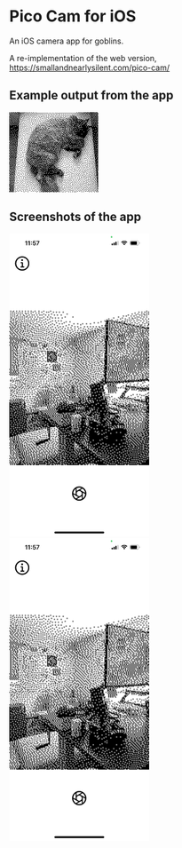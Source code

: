 #  Pico Cam for iOS

An iOS camera app for goblins.

A re-implementation of the web version, <https://smallandnearlysilent.com/pico-cam/>

## Example output from the app
![A black and white dithered photograph of a sleeping cat taken from directly above the cat.](./misc/01_sleepy-cat.PNG)

## Screenshots of the app
<img src="./misc/02_the-app.PNG" alt="A screenshot of pico cam's primary UI." width=50% height=50%/>

<img src="./misc/02_the-app.PNG" alt="A screenshot of pico cam's info screen with some text." width=50% height=50%/>


